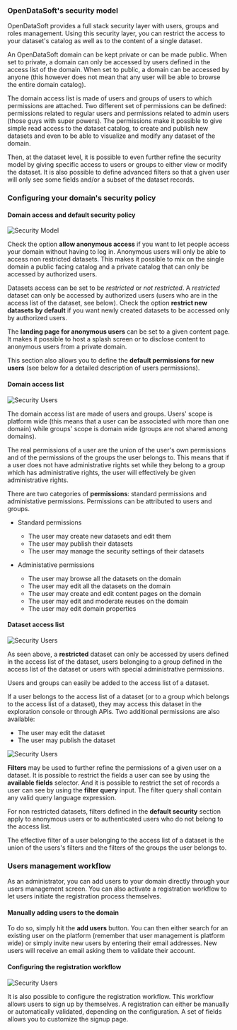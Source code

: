### OpenDataSoft's security model

OpenDataSoft provides a full stack security layer with users, groups and roles management. Using this security layer, you can restrict the access to your dataset's catalog as well as to the content of a single dataset.

An OpenDataSoft domain can be kept private or can be made public. When set to private, a domain can only be accessed by users defined in the access list of the domain. When set to public, a domain can be accessed by anyone (this however does not mean that any user will be able to browse the entire domain catalog).

The domain access list is made of users and groups of users to which permissions are attached. Two different set of permissions can be defined: permissions related to regular users and permissions related to admin users (those guys with super powers). The permissions make it possible to give simple read access to the dataset catalog, to create and publish new datasets and even to be able to visualize and modify any dataset of the domain.

Then, at the dataset level, it is possible to even further refine the security model by giving specific access to users or groups to either view or modify the dataset. It is also possible to define advanced filters so that a given user will only see some fields and/or a subset of the dataset records.

### Configuring your domain's security policy

#### Domain access and default security policy

![Security Model](security-model.jpg)

Check the option **allow anonymous access** if you want to let people access your domain without having to log in. Anonymous users will only be able to access non restricted datasets. This makes it possible to mix on the single domain a public facing catalog and a private catalog that can only be accessed by authorized users.

Datasets access can be set to be *restricted* or *not restricted*. A *restricted* dataset can only be accessed by authorized users (users who are in the access list of the dataset, see below). Check the option **restrict new datasets by default** if you want newly created datasets to be accessed only by authorized users.

The **landing page for anonymous users** can be set to a given content page. It makes it possible to host a splash screen or to disclose content to anonymous users from a private domain.

This section also allows you to define the **default permissions for new users** (see below for a detailed description of users permissions).

#### Domain access list

![Security Users](security-users.jpg)

The domain access list are made of users and groups. Users' scope is platform wide (this means that a user can be associated with more than one domain) while groups' scope is domain wide (groups are not shared among domains).

The real permissions of a user are the union of the user's own permissions and of the permissions of the groups the user belongs to. This means that if a user does not have administrative rights set while they belong to a group which has administrative rights, the user will effectively be given administrative rights.

There are two categories of **permissions**: standard permissions and administative permissions. Permissions can be attributed to users and groups.

* Standard permissions
    * The user may create new datasets and edit them
    * The user may publish their datasets
    * The user may manage the security settings of their datasets

* Administative permissions
    * The user may browse all the datasets on the domain
    * The user may edit all the datasets on the domain
    * The user may create and edit content pages on the domain
    * The user may edit and moderate reuses on the domain
    * The user may edit domain properties

#### Dataset access list

![Security Users](security-dataset.jpg)

As seen above, a **restricted** dataset can only be accessed by users defined in the access list of the dataset, users belonging to a group defined in the access list of the dataset or users with special administrative permissions.

Users and groups can easily be added to the access list of a dataset.

If a user belongs to the access list of a dataset (or to a group which belongs to the access list of a dataset), they may access this dataset in the exploration console or through APIs. Two additional permissions are also available:
* The user may edit the dataset
* The user may publish the dataset

![Security Users](security-filters.jpg)

**Filters** may be used to further refine the permissions of a given user on a dataset. It is possible to restrict the fields a user can see by using the **available fields** selector. And it is possible to restrict the set of records a user can see by using the **filter query** input. The filter query shall contain any valid query language expression.

For non restricted datasets, filters defined in the **default security** section apply to anonymous users or to authenticated users who do not belong to the access list.

The effective filter of a user belonging to the access list of a dataset is the union of the users's filters and the filters of the groups the user belongs to.

### Users management workflow

As an administrator, you can add users to your domain directly through your users management screen. You can also activate a registration workflow to let users initiate the registration process themselves.

#### Manually adding users to the domain

To do so, simply hit the **add users** button. You can then either search for an existing user on the platform (remember that user management is platform wide) or simply invite new users by entering their email addresses. New users will receive an email asking them to validate their account.

#### Configuring the registration workflow

![Security Users](security-signup.jpg)

It is also possible to configure the registration workflow. This workflow allows users to sign up by themselves. A registration can either be manually or automatically validated, depending on the configuration. A set of fields allows you to customize the signup page.

